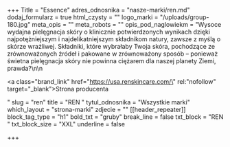 +++
Title = "Essence"
adres_odnosnika = "nasze-marki/ren.md"
dodaj_formularz = true
html_czysty = ""
logo_marki = "/uploads/group-180.jpg"
meta_opis = ""
meta_robots = ""
opis_pod_naglowiekm = "Wysoce wydajna pielęgnacja skóry o klinicznie potwierdzonych wynikach dzięki najpotężniejszym i najdelikatniejszym składnikom natury, zawsze z myślą o skórze wrażliwej. Składniki, które wybrałaby Twoja skóra, pochodzące ze zrównoważonych źródeł i pakowane w zrównoważony sposób – ponieważ świetna pielęgnacja skóry nie powinna ciężarem dla naszej planety Ziemi, prawda?\n\n    <p><a class=\"brand_link\" href=\"https://usa.renskincare.com/\" rel:\"nofollow\" target=\"_blank\">Strona producenta</a></p>"
slug = "ren"
title = "REN "
tytul_odnosnika = "Wszystkie marki"
which_layout = "strona-marki"
zdjecie = ""
[[header_repeater]]
block_tag_type = "h1"
bold_txt = "gruby"
break_line = false
txt_block = "REN "
txt_block_size = "XXL"
underline = false

+++
